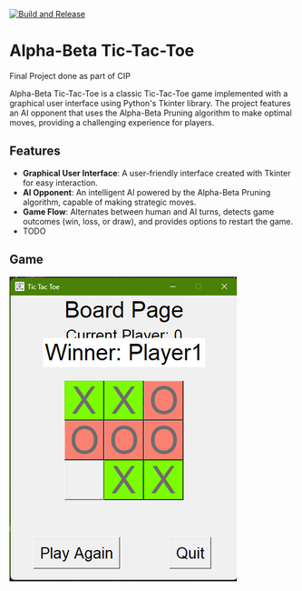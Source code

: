 [![Build and Release](https://github.com/LeninKhangjrakpam/Tic-Tac-Toe/actions/workflows/python-app-build-release.yml/badge.svg?branch=main)](https://github.com/LeninKhangjrakpam/Tic-Tac-Toe/actions/workflows/python-app-build-release.yml)

# Alpha-Beta Tic-Tac-Toe

Final Project done as part of CIP   

Alpha-Beta Tic-Tac-Toe is a classic Tic-Tac-Toe game implemented with a graphical user interface using Python's Tkinter library. The project features an AI opponent that uses the Alpha-Beta Pruning algorithm to make optimal moves, providing a challenging experience for players.

## Features
- **Graphical User Interface**: A user-friendly interface created with Tkinter for easy interaction.
- **AI Opponent**: An intelligent AI powered by the Alpha-Beta Pruning algorithm, capable of making strategic moves.
- **Game Flow**: Alternates between human and AI turns, detects game outcomes (win, loss, or draw), and provides options to restart the game.
- TODO

## Game
![Board](assets/board.png)
